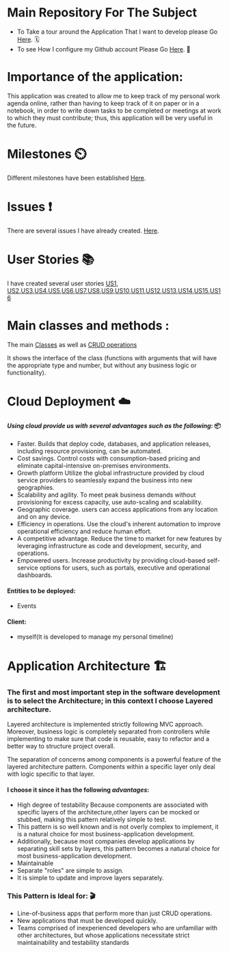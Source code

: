 

# Main Repository For The Subject
- To Take a tour around the Application That I want to develop please Go [Here](https://github.com/khawla-k-banydomi/ActivityScheduler/blob/main/doc/Description.md). 🗓️
- To see How I configure my Github account Please Go [Here](https://github.com/khawla-k-banydomi/ActivityScheduler/blob/main/doc/Configuration.md). 🔧

# Importance of the application:
This application was created to allow me to keep track of my personal work agenda online, rather than having to keep track of it on paper or in a notebook, in order to write down tasks to be completed or meetings at work to which they must contribute; thus, this application will be very useful in the future.




# Milestones ⏲️
Different milestones have been established [Here](https://github.com/khawla-k-banydomi/ActivityScheduler/milestones).
# Issues ❗
There are several issues I have already created. [Here](https://github.com/khawla-k-banydomi/ActivityScheduler/issues?q=is%3Aissue+is%3Aclosed).
# User Stories 📚
I have created several user stories 
[US1](https://github.com/khawla-k-banydomi/ActivityScheduler/issues/4), [US2](https://github.com/khawla-k-banydomi/ActivityScheduler/issues/5),[US3](https://github.com/khawla-k-banydomi/ActivityScheduler/issues/6),[US4](https://github.com/khawla-k-banydomi/ActivityScheduler/issues/7),[US5](https://github.com/khawla-k-banydomi/ActivityScheduler/issues/8),[US6](https://github.com/khawla-k-banydomi/ActivityScheduler/issues/9),[US7](https://github.com/khawla-k-banydomi/ActivityScheduler/issues/10),[US8](https://github.com/khawla-k-banydomi/ActivityScheduler/issues/11),[US9](https://github.com/khawla-k-banydomi/ActivityScheduler/issues/12),[US10](https://github.com/khawla-k-banydomi/ActivityScheduler/issues/13),[US11](https://github.com/khawla-k-banydomi/ActivityScheduler/issues/14),[US12](https://github.com/khawla-k-banydomi/ActivityScheduler/issues/15),[US13](https://github.com/khawla-k-banydomi/ActivityScheduler/issues/16),[US14](https://github.com/khawla-k-banydomi/ActivityScheduler/issues/17),[US15](https://github.com/khawla-k-banydomi/ActivityScheduler/issues/18),[US16](https://github.com/khawla-k-banydomi/ActivityScheduler/issues/19) 

# Main classes and methods :
The main [Classes](https://github.com/khawla-k-banydomi/ActivityScheduler/tree/main/src/models) as well as [CRUD operations](https://github.com/khawla-k-banydomi/ActivityScheduler/tree/main/src/Controllers)

It shows the interface of the class (functions with arguments that will have the appropriate type and number, but without any business logic or functionality).


# Cloud Deployment ☁️
#### *Using cloud provide us with several advantages such as the following:* 📦
- Faster. Builds that deploy code, databases, and application releases, including resource provisioning, can be automated.
- Cost savings. Control costs with consumption-based pricing and eliminate capital-intensive on-premises environments.
- Growth platform Utilize the global infrastructure provided by cloud service providers to seamlessly expand the business into new geographies.
- Scalability and agility. To meet peak business demands without provisioning for excess capacity, use auto-scaling and scalability.
- Geographic coverage. users can access applications from any location and on any device.
- Efficiency in operations. Use the cloud's inherent automation to improve operational efficiency and reduce human effort.
- A competitive advantage. Reduce the time to market for new features by leveraging infrastructure as code and development, security, and operations.
- Empowered users. Increase productivity by providing cloud-based self-service options for users, such as portals, executive and operational dashboards.


#### Entities to be deployed:
- Events 

#### Client:
- myself(It is developed to manage my personal timeline)


 
 # Application Architecture 🏗️
### The first and most important step in the software development is to select the Architecture; in this context I choose Layered architecture.

Layered architecture is implemented strictly following MVC approach. Moreover, business logic is 
completely separated from controllers while implementing to make sure that code is reusable, 
easy to refactor and a better way to structure project overall.

The separation of concerns among components is a powerful feature of the layered architecture pattern.
Components within a specific layer only deal with logic specific to that layer.


#### I choose it since it has the following *advantages*:
- High degree of testability Because components are associated with specific layers of the architecture,other layers can be mocked or stubbed, making this pattern relatively simple to test.
- This pattern is so well known and is not overly complex to implement, it is a natural choice for most business-application development.
- Additionally, because most companies develop applications by separating skill sets by layers, this pattern becomes a natural choice for most business-application development.
- Maintainable
- Separate "roles" are simple to assign.
- It is simple to update and improve layers separately.

### This Pattern is Ideal for:    🎬

- Line-of-business apps that perform more than just CRUD operations.
- New applications that must be developed quickly.
- Teams comprised of inexperienced developers who are unfamiliar with other architectures, but whose applications necessitate strict maintainability and testability standards

 
 
 
